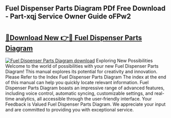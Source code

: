 ## Fuel Dispenser Parts Diagram PDf Free Download - Part-xqj Service Owner Guide oFPw2

# <h2><a href="http://dfpc9b1.blite.top/?on=Fuel+Dispenser+Parts+Diagram">🔗Download New 👉🔴 Fuel Dispenser Parts Diagram</a></h2>

[![Fuel Dispenser Parts Diagram download](https://i.imgur.com/lujVjoI.png)](http://dfpc9b1.blite.top/?on=Fuel+Dispenser+Parts+Diagram)
Exploring New Possibilities Welcome to the world of possibilities with your new Fuel Dispenser Parts Diagram! This manual explores its potential for creativity and innovation. Please Refer to the Index Fuel Dispenser Parts Diagram The index at the end of this manual can help you quickly locate relevant information. Fuel Dispenser Parts Diagram boasts an impressive range of advanced features, including voice control, automatic syncing, customizable settings, and real-time analytics, all accessible through the user-friendly interface. Your Feedback is Valued Fuel Dispenser Parts Diagram. We appreciate your input and are committed to providing you with exceptional service.
